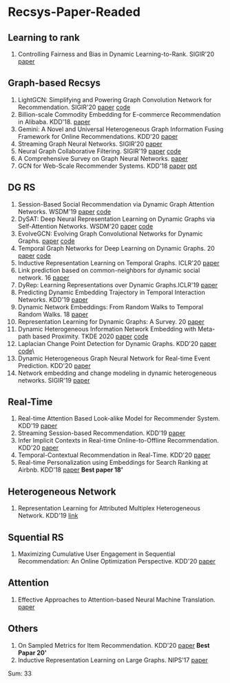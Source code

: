 # Recsys-Paper-Readed

## Learning to rank
1. Controlling Fairness and Bias in Dynamic Learning-to-Rank. SIGIR'20 [paper](https://dl.acm.org/doi/pdf/10.1145/3397271.3401100) 

## Graph-based Recsys
1. LightGCN: Simplifying and Powering Graph Convolution Network for Recommendation. SIGIR'20 [paper](https://dl.acm.org/doi/pdf/10.1145/3397271.3401063) [code]()
2. Billion-scale Commodity Embedding for E-commerce Recommendation in Alibaba. KDD'18. [paper](https://dl.acm.org/doi/10.1145/3219819.3219869)
3. Gemini: A Novel and Universal Heterogeneous Graph Information Fusing Framework for Online Recommendations. KDD'20 [paper](https://dl.acm.org/doi/10.1145/3394486.3403388)
4. Streaming Graph Neural Networks. SIGIR'20 [paper](https://dl.acm.org/doi/pdf/10.1145/3397271.3401092)
5. Neural Graph Collaborative Filtering. SIGIR'19 [paper](https://dl.acm.org/doi/pdf/10.1145/3331184.3331267) [code](https://github.com/xiangwang1223/neural_graph_collaborative_filtering)
6. A Comprehensive Survey on Graph Neural Networks. [paper](https://ieeexplore.ieee.org/stamp/stamp.jsp?tp=&arnumber=9046288)
7. GCN for Web-Scale Recommender Systems. KDD'18 [paper](https://dl.acm.org/doi/10.1145/3219819.3219890) [ppt](https://pdfs.semanticscholar.org/d154/dd56fcdbe4ef019aeab475f4bf686573380e.pdf)
## DG RS
1. Session-Based Social Recommendation via Dynamic Graph Attention Networks. WSDM'19 [paper](http://www.cs.toronto.edu/~lcharlin/papers/fp4571-songA.pdf) [code](https://arxiv.org/abs/1902.09362)
2. DySAT: Deep Neural Representation Learning on Dynamic Graphs via Self-Attention Networks. WSDM'20 [paper](https://dl.acm.org/doi/pdf/10.1145/3336191.3371845) [code](https://github.com/aravindsankar28/DySAT)
3. EvolveGCN: Evolving Graph Convolutional Networks for Dynamic Graphs. [paper](https://arxiv.org/pdf/1902.10191.pdf) [code](https://arxiv.org/abs/1902.10191)
4. Temporal Graph Networks for Deep Learning on Dynamic Graphs. 20 [paper](https://arxiv.org/pdf/2006.10637.pdf) [code](https://arxiv.org/abs/2006.10637#:~:text=In%20this%20paper%2C%20we%20present%20Temporal%20Graph%20Networks,being%20at%20the%20same%20time%20more%20computationally%20efficient.)
5. Inductive Representation Learning on Temporal Graphs. ICLR'20 [paper](https://openreview.net/pdf?id=rJeW1yHYwH)
6. Link prediction based on common-neighbors for dynamic social network. 16 [paper](https://core.ac.uk/download/pdf/82094677.pdf)
7. DyRep: Learning Representations over Dynamic Graphs.ICLR'19 [paper](https://openreview.net/forum?id=HyePrhR5KX)
8. Predicting Dynamic Embedding Trajectory in Temporal Interaction Networks. KDD'19 [paper](https://dl.acm.org/doi/pdf/10.1145/3292500.3330895)
9. Dynamic Network Embeddings: From Random Walks to Temporal Random Walks. 18 [paper](https://ieeexplore.ieee.org/stamp/stamp.jsp?tp=&arnumber=8622109)
10. Representation Learning for Dynamic Graphs: A Survey. 20 [paper](https://jmlr.org/papers/volume21/19-447/19-447.pdf)
11. Dynamic Heterogeneous Information Network Embedding with Meta-path based Proximity. TKDE 2020 [paper](http://www.shichuan.org/doc/89.pdf) [code](https://github.com/rootlu/DyHNE)
12. Laplacian Change Point Detection for Dynamic Graphs. KDD'20 [paper](https://dl.acm.org/doi/10.1145/3394486.3403077) [code](https://github.com/shenyangHuang/LAD)\
13. Dynamic Heterogeneous Graph Neural Network for Real-time Event Prediction. KDD'20 [paper](https://dl.acm.org/doi/10.1145/3394486.3403373)
14. Network embedding and change modeling in dynamic heterogeneous networks. SIGIR'19 [paper](https://sci-hub.tf/https://doi.org/10.1145/3331184.3331273)
## Real-Time
1. Real-time Attention Based Look-alike Model for Recommender System. KDD'19 [paper](https://dl.acm.org/doi/pdf/10.1145/3292500.3330707)
2. Streaming Session-based Recommendation. KDD'19 [paper](https://dl.acm.org/doi/pdf/10.1145/3292500.3330839)
3. Infer Implicit Contexts in Real-time Online-to-Offline Recommendation. KDD'20 [paper](https://dl.acm.org/doi/pdf/10.1145/3292500.3330716)
4. Temporal-Contextual Recommendation in Real-Time. KDD'20 [paper](https://dl.acm.org/doi/pdf/10.1145/3394486.3403278)
5. Real-time Personalization using Embeddings for Search Ranking at Airbnb. KDD'18 [paper](https://dl.acm.org/doi/10.1145/3219819.3219885) **Best paper 18'**

## Heterogeneous Network
1. Representation Learning for Attributed Multiplex Heterogeneous Network. KDD'19 [link](https://dl.acm.org/doi/pdf/10.1145/3292500.3330964)

## Squential RS
1. Maximizing Cumulative User Engagement in Sequential Recommendation: An Online Optimization Perspective. KDD'20 [paper](https://dl.acm.org/doi/10.1145/3394486.3403329)

## Attention
1. Effective Approaches to Attention-based Neural Machine Translation. [paper](https://arxiv.org/pdf/1508.04025.pdf)

## Others
1. On Sampled Metrics for Item Recommendation. KDD'20 [paper](https://dl.acm.org/doi/10.1145/3394486.3403226) **Best Papar 20'**
2. Inductive Representation Learning on Large Graphs. NIPS'17 [paper](http://papers.nips.cc/paper/6703-inductive-representation-learning-on-large-graphs.pdf)

Sum: 33
